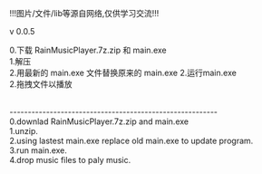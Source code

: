 ﻿!!!图片/文件/lib等源自网络,仅供学习交流!!!

v 0.0.5<br>

0.下载 RainMusicPlayer.7z.zip 和 main.exe<br>
1.解压<br>
2.用最新的 main.exe 文件替换原来的 main.exe
2.运行main.exe<br>
2.拖拽文件以播放<br>

<br>---------------------------------------------------------<br>
0.downlad RainMusicPlayer.7z.zip and main.exe<br>
1.unzip.<br>
2.using lastest main.exe replace old main.exe to update program.<br>
3.run main.exe.<br>
4.drop music files to paly music.<br>